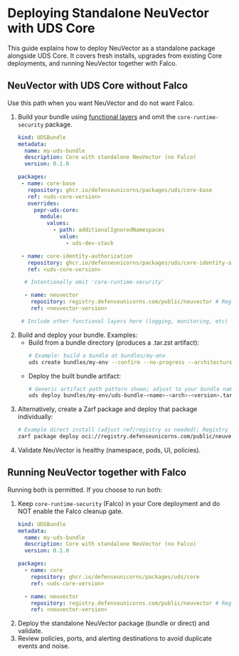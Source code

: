 # Deploying Standalone NeuVector with UDS Core

This guide explains how to deploy NeuVector as a standalone package alongside UDS Core. It covers fresh installs, upgrades from existing Core deployments, and running NeuVector together with Falco.

## NeuVector with UDS Core without Falco
Use this path when you want NeuVector and do not want Falco.

1. Build your bundle using [functional layers](https://uds.defenseunicorns.com/reference/uds-core/functional-layers/) and omit the `core-runtime-security` package.
   ```yaml
   kind: UDSBundle
   metadata:
     name: my-uds-bundle
     description: Core with standalone NeuVector (no Falco)
     version: 0.1.0

   packages:
    - name: core-base
      repository: ghcr.io/defenseunicorns/packages/uds/core-base
      ref: <uds-core-version>
      overrides:
        pepr-uds-core:
          module:
            values:
              - path: additionalIgnoredNamespaces
                value:
                  - uds-dev-stack

    - name: core-identity-authorization
      repository: ghcr.io/defenseunicorns/packages/uds/core-identity-authorization
      ref: <uds-core-version>

     # Intentionally omit 'core-runtime-security'

     - name: neuvector
       repository: registry.defenseunicorns.com/public/neuvector # Registry requires authentication to pull, alternatively use ghcr.io/uds-packages/neuvector
       ref: <neuvector-version>

    # Include other functional layers here (logging, monitoring, etc)
   ```
1. Build and deploy your bundle. Examples:
   - Build from a bundle directory (produces a .tar.zst artifact):
     ```bash
     # Example: build a bundle at bundles/my-env
     uds create bundles/my-env --confirm --no-progress --architecture=${ZARF_ARCHITECTURE}
     ```
   - Deploy the built bundle artifact:
     ```bash
     # Generic artifact path pattern shown; adjust to your bundle name/version
     uds deploy bundles/my-env/uds-bundle-<name>-<arch>-<version>.tar.zst --confirm --no-progress
     ```
1. Alternatively, create a Zarf package and deploy that package individually:
    ```bash
    # Example direct install (adjust ref/registry as needed); Registry requires authentication to pull, alternatively use ghcr.io/uds-packages/neuvector
    zarf package deploy oci://registry.defenseunicorns.com/public/neuvector:<neuvector-version>
    ```
1. Validate NeuVector is healthy (namespace, pods, UI, policies).

## Running NeuVector together with Falco
Running both is permitted. If you choose to run both:

1. Keep `core-runtime-security` (Falco) in your Core deployment and do NOT enable the Falco cleanup gate.
    ```yaml
    kind: UDSBundle
    metadata:
      name: my-uds-bundle
      description: Core with standalone NeuVector (no Falco)
      version: 0.1.0

    packages:
      - name: core
        repository: ghcr.io/defenseunicorns/packages/uds/core
        ref: <uds-core-version>

      - name: neuvector
        repository: registry.defenseunicorns.com/public/neuvector # Registry requires authentication to pull, alternatively use ghcr.io/uds-packages/neuvector
        ref: <neuvector-version>
    ```
1. Deploy the standalone NeuVector package (bundle or direct) and validate.
1. Review policies, ports, and alerting destinations to avoid duplicate events and noise.
